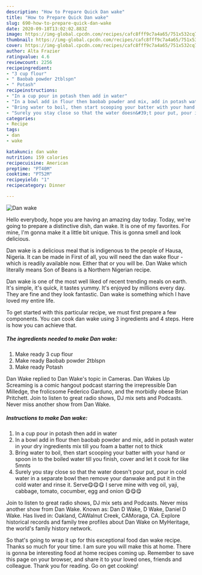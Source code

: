 ```yaml
---
description: "How to Prepare Quick Dan wake"
title: "How to Prepare Quick Dan wake"
slug: 690-how-to-prepare-quick-dan-wake
date: 2020-09-18T13:02:02.883Z
image: https://img-global.cpcdn.com/recipes/cafc8fff9c7a4a65/751x532cq70/dan-wake-recipe-main-photo.jpg
thumbnail: https://img-global.cpcdn.com/recipes/cafc8fff9c7a4a65/751x532cq70/dan-wake-recipe-main-photo.jpg
cover: https://img-global.cpcdn.com/recipes/cafc8fff9c7a4a65/751x532cq70/dan-wake-recipe-main-photo.jpg
author: Alta Frazier
ratingvalue: 4.6
reviewcount: 2256
recipeingredient:
- "3 cup flour"
- " Baobab powder 2tblspn"
- " Potash"
recipeinstructions:
- "In a cup pour in potash then add in water"
- "In a bowl add in flour then baobab powder and mix, add in potash water in your dry ingredients mix till you foam a batter not to thick"
- "Bring water to boil, then start scooping your batter with your hand or spoon in to the boiled water till you finish, cover and let it cook for like 5mnts"
- "Surely you stay close so that the water doesn&#39;t pour put, pour in cold water in a separate bowl then remove your danwake and put it in the cold water and rinse it. Serve😋😋😋 I serve mine with veg oil, yaji, cabbage, tomato, cocumber, egg and onion 😋😋😋"
categories:
- Recipe
tags:
- dan
- wake

katakunci: dan wake 
nutrition: 159 calories
recipecuisine: American
preptime: "PT40M"
cooktime: "PT52M"
recipeyield: "1"
recipecategory: Dinner

---
```



![Dan wake](https://img-global.cpcdn.com/recipes/cafc8fff9c7a4a65/751x532cq70/dan-wake-recipe-main-photo.jpg)

Hello everybody, hope you are having an amazing day today. Today, we're going to prepare a distinctive dish, dan wake. It is one of my favorites. For mine, I'm gonna make it a little bit unique. This is gonna smell and look delicious.

Dan wake is a delicious meal that is indigenous to the people of Hausa, Nigeria. It can be made in First of all, you will need the dan wake flour - which is readily available now. Either that or you will be. Dan Wake which literally means Son of Beans is a Northern Nigerian recipe.

Dan wake is one of the most well liked of recent trending meals on earth. It's simple, it's quick, it tastes yummy. It's enjoyed by millions every day. They are fine and they look fantastic. Dan wake is something which I have loved my entire life.


To get started with this particular recipe, we must first prepare a few components. You can cook dan wake using 3 ingredients and 4 steps. Here is how you can achieve that.

<!--inarticleads1-->

##### The ingredients needed to make Dan wake:

1. Make ready 3 cup flour
1. Make ready  Baobab powder 2tblspn
1. Make ready  Potash


Dan Wake replied to Dan Wake&#39;s topic in Cameras. Dan Wakes Up Screaming is a comic hangout podcast starring the irrepressible Dan Milledge, the frolicsome Federico Garduno, and the morbidly obese Brian Pritchett. Join to listen to great radio shows, DJ mix sets and Podcasts. Never miss another show from Dan Wake. 

<!--inarticleads2-->

##### Instructions to make Dan wake:

1. In a cup pour in potash then add in water
1. In a bowl add in flour then baobab powder and mix, add in potash water in your dry ingredients mix till you foam a batter not to thick
1. Bring water to boil, then start scooping your batter with your hand or spoon in to the boiled water till you finish, cover and let it cook for like 5mnts
1. Surely you stay close so that the water doesn&#39;t pour put, pour in cold water in a separate bowl then remove your danwake and put it in the cold water and rinse it. Serve😋😋😋 I serve mine with veg oil, yaji, cabbage, tomato, cocumber, egg and onion 😋😋😋


Join to listen to great radio shows, DJ mix sets and Podcasts. Never miss another show from Dan Wake. Known as: Dan D Wake, D Wake, Daniel D Wake. Has lived in: Oakland, CAWalnut Creek, CAMoraga, CA. Explore historical records and family tree profiles about Dan Wake on MyHeritage, the world&#39;s family history network. 

So that's going to wrap it up for this exceptional food dan wake recipe. Thanks so much for your time. I am sure you will make this at home. There is gonna be interesting food at home recipes coming up. Remember to save this page on your browser, and share it to your loved ones, friends and colleague. Thank you for reading. Go on get cooking!
